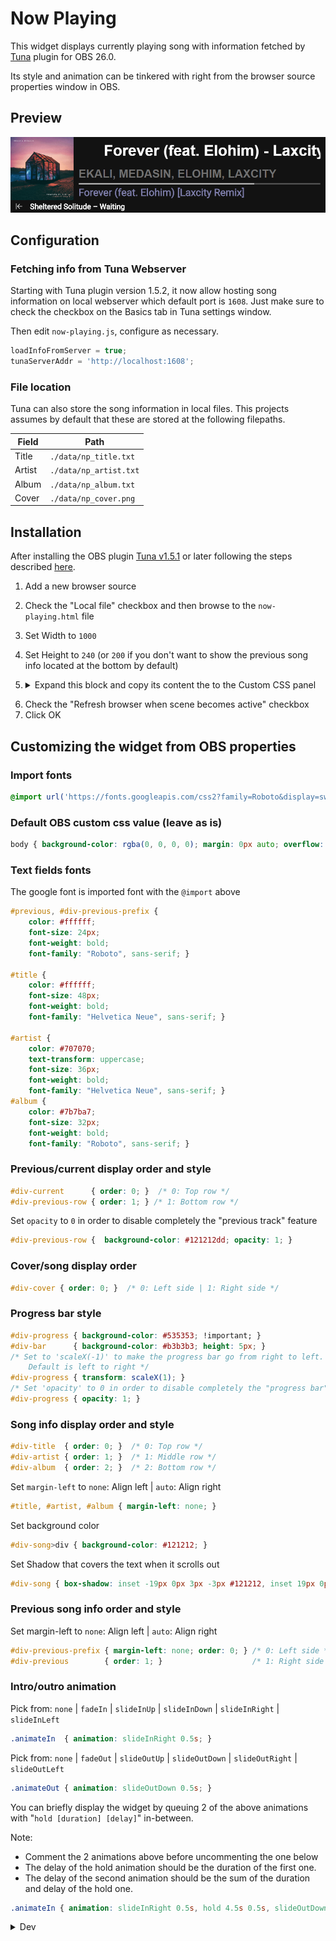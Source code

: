 # Now Playing

This widget displays currently playing song with information fetched by [Tuna](https://obsproject.com/forum/resources/tuna.843/) plugin for OBS 26.0.

Its style and animation can be tinkered with right from the browser source properties window in OBS.

## Preview

![preview](./preview.png)

## Configuration

### Fetching info from Tuna Webserver

Starting with Tuna plugin version 1.5.2, it now allow hosting song information on local webserver which default port is ```1608```.
Just make sure to check the checkbox on the Basics tab in Tuna settings window.

Then edit ```now-playing.js```, configure as necessary.

```js
loadInfoFromServer = true;
tunaServerAddr = 'http://localhost:1608';
```

### File location

Tuna can also store the song information in local files. This projects assumes by default that these are stored at the following filepaths.

| Field  | Path |
| ------------- | ------------- |
| Title | ```./data/np_title.txt``` |
| Artist | ```./data/np_artist.txt``` |
| Album | ```./data/np_album.txt``` |
| Cover | ```./data/np_cover.png``` |

## Installation

After installing the OBS plugin [Tuna v1.5.1](https://obsproject.com/forum/resources/tuna.843/) or later following the steps described [here](https://obsproject.com/forum/resources/tuna.843/).

1. Add a new browser source
2. Check the "Local file" checkbox and then browse to the ```now-playing.html``` file
3. Set Width to ```1000```
4. Set Height to ```240``` (or ```200``` if you don't want to show the previous song info located at the bottom by default)
5. <details>
    <summary>Expand this block and copy its content the to the Custom CSS panel</summary>
  
    ```css
    @import url('https://fonts.googleapis.com/css2?family=Roboto&display=swap');

    /*:::::::                        Default OBS custom css value                        :::::::*/
    body { background-color: rgba(0, 0, 0, 0); margin: 0px auto; overflow: hidden; }

    /*:::::::                             Text fields fonts                              :::::::*/
    /* Imported font with the @import above */
    #previous, #div-previous-prefix {
        color: #ffffff;
        font-size: 24px;
        font-weight: bold;
        font-family: "Roboto", sans-serif; }

    #title    {
        color: #ffffff;
        font-size: 48px;
        font-weight: bold;
        font-family: "Helvetica Neue", sans-serif; }

    #artist   {
        color: #707070;
        text-transform: uppercase;
        font-size: 36px;
        font-weight: bold;
        font-family: "Helvetica Neue", sans-serif; }
    #album    {
        color: #7b7ba7;
        font-size: 32px;
        font-weight: bold;
        font-family: "Roboto", sans-serif; }

    /*:::::::                  Previous/current display order and style                  :::::::*/
    #div-current      { order: 0; }  /* 0: Top row    */
    #div-previous-row { order: 1; } /* 1: Bottom row */
    /* Set widget background color (behind the progress bar) */
    #div-current      { background-color: #121212; }
    /* Set 'opacity' to 0 in order to disable completely the "previous track" feature */
    #div-previous-row { background-color: #121212; opacity: 1; }

    /*:::::::                        Cover/song info display order                       :::::::*/
    #div-cover    { order: 0; }  /* 0: Left side | 1: Right side */

    /*:::::::                      Song info display order and style                     :::::::*/
    #div-title    { order: 0; }  /* 0: Top row           */
    #div-artist   { order: 1; }  /* 1: First middle row  */
    #div-progress { order: 2; }  /* 2: Second middle row */
    #div-album    { order: 3; }  /* 3: Bottom row        */
    /* Set margin-left to none: Align left | auto: Align right */
    #title, #artist, #album { margin-left: none; }
    /* Set background color */
    #div-song>div { background-color: #121212; }
    /* Set Shadow that covers the text when it scrolls out */
    #div-song     { box-shadow: inset -19px 0px 3px -3px #121212, inset 19px 0px 3px -3px #121212; }

    /*:::::::                             Progress bar style                             :::::::*/
    #div-progress { background-color: #535353; !important; }
    #div-bar      { background-color: #b3b3b3; height: 5px; }
    /* Set to 'scaleX(-1)' to make the progress bar go from right to left.
       Default is left to right */
    #div-progress { transform: scaleX(1); }
    /* Set 'opacity' to 0 in order to disable completely the "progress bar" feature */
    #div-progress { opacity: 1; }

    /*:::::::                 Previous song info display order and style                 :::::::*/
    /* Set margin-left to none: Align left | auto: Align right */
    #div-previous-prefix { margin-left: none; order: 0; } /* 0: Left side */
    #div-previous        { order: 1; }                    /* 1: Right side */

    /*:::::::                           Intro/outro animation                            :::::::*/
    /* Pick from: none | fadeIn | slideInUp | slideInDown | slideInRight | slideInLeft */
    .animateIn  { animation: slideInRight 0.5s; }

    /* Pick from: none | fadeOut | slideOutUp | slideOutDown | slideOutRight | slideOutLeft */
    .animateOut { animation: slideOutDown 0.5s; }

    /* You can briefly display the widget by queuing 2 of the above animations
       with "hold [duration] [delay]" in-between */
    /* Note: Comment the 2 animations above before uncommenting the one below */
    /* The delay of the hold animation should be the duration of the first one. */
    /* The delay of the second animation should be the sum of the duration and delay of the hold one. */
    /* .animateIn { animation: slideInRight 0.5s, hold 4.5s 0.5s, slideOutDown 0.5s 5s; } */
    ```
</details>


6. Check the "Refresh browser when scene becomes active" checkbox
7. Click OK

## Customizing the widget from OBS properties

### Import fonts

```css
@import url('https://fonts.googleapis.com/css2?family=Roboto&display=swap');
```

### Default OBS custom css value (leave as is)

```css
body { background-color: rgba(0, 0, 0, 0); margin: 0px auto; overflow: hidden; }
```

### Text fields fonts
The google font is imported font with the ```@import``` above
```css
#previous, #div-previous-prefix {
    color: #ffffff;
    font-size: 24px;
    font-weight: bold;
    font-family: "Roboto", sans-serif; } 

#title {
    color: #ffffff;
    font-size: 48px;
    font-weight: bold;
    font-family: "Helvetica Neue", sans-serif; }

#artist {
    color: #707070;
    text-transform: uppercase;
    font-size: 36px;
    font-weight: bold;
    font-family: "Helvetica Neue", sans-serif; }
#album {
    color: #7b7ba7;
    font-size: 32px;
    font-weight: bold;
    font-family: "Roboto", sans-serif; }
```

### Previous/current display order and style

```css
#div-current      { order: 0; }  /* 0: Top row */
#div-previous-row { order: 1; } /* 1: Bottom row */
```

Set ```opacity``` to ```0``` in order to disable completely the "previous track" feature

```css
#div-previous-row {  background-color: #121212dd; opacity: 1; }
```

### Cover/song display order

```css
#div-cover { order: 0; }  /* 0: Left side | 1: Right side */
```


### Progress bar style

```css
#div-progress { background-color: #535353; !important; }
#div-bar      { background-color: #b3b3b3; height: 5px; }
/* Set to 'scaleX(-1)' to make the progress bar go from right to left.
    Default is left to right */
#div-progress { transform: scaleX(1); }
/* Set 'opacity' to 0 in order to disable completely the "progress bar" feature */
#div-progress { opacity: 1; }
```

### Song info display order and style

```css
#div-title  { order: 0; }  /* 0: Top row */
#div-artist { order: 1; }  /* 1: Middle row */
#div-album  { order: 2; }  /* 2: Bottom row */
```

Set ```margin-left``` to ```none```: Align left | ```auto```: Align right

```css
#title, #artist, #album { margin-left: none; }
```

Set background color

```css
#div-song>div { background-color: #121212; }
```

Set Shadow that covers the text when it scrolls out

```css
#div-song { box-shadow: inset -19px 0px 3px -3px #121212, inset 19px 0px 3px -3px #121212; }
```

### Previous song info order and style

Set margin-left to ```none```: Align left | ```auto```: Align right

```css
#div-previous-prefix { margin-left: none; order: 0; } /* 0: Left side */
#div-previous        { order: 1; }                    /* 1: Right side */
```

### Intro/outro animation

Pick from: ```none``` | ```fadeIn``` | ```slideInUp``` | ```slideInDown``` | ```slideInRight``` | ```slideInLeft```

```css
.animateIn  { animation: slideInRight 0.5s; }
```

Pick from: ```none``` | ```fadeOut``` | ```slideOutUp``` | ```slideOutDown``` | ```slideOutRight``` | ```slideOutLeft```

```css
.animateOut { animation: slideOutDown 0.5s; }
```

You can briefly display the widget by queuing 2 of the above animations with "```hold [duration] [delay]```" in-between.

Note:

- Comment the 2 animations above before uncommenting the one below
- The delay of the hold animation should be the duration of the first one.
- The delay of the second animation should be the sum of the duration and delay of the hold one.

```css
.animateIn { animation: slideInRight 0.5s, hold 4.5s 0.5s, slideOutDown 0.5s 5s; }
```

<details>

<summary>Dev</summary>

    ## Dev Only: Make Usage

    Make sure you have [nodejs](https://nodejs.org/en/download/) v12.14.1 or up

    Then install http-server globally with

    ```console
    npm install -g http-server
    ```

    Finally start the server and load the project with

    ```console
    make run
    ```

    Tuna format for json output
    ```json
    {
        "artist": "%m",
        "album": "%a",
        "disc_number": "%d",
        "full_release_date": "%r",
        "release_year": "%y",
        "song_label": "%b",
        "song_progress": "%p",
        "song_length": "%l",
        "time_left": "%o",
        "title": "%t",
        "track_number": "%n",
    }
    ```

    uncomment the custom.css line in now-playing.html to test before pasting in obs
</details>
